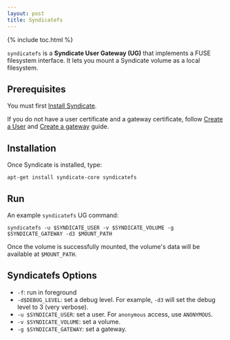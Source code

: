 ```yaml
---
layout: post
title: Syndicatefs
---
```


{% include toc.html %}

`syndicatefs` is a **Syndicate User Gateway (UG)** that implements a FUSE
filesystem interface.  It lets you mount a Syndicate volume as a local
filesystem.

## Prerequisites

You must first [Install Syndicate](/install).

If you do not have a user certificate and a gateway certificate, follow [Create
a User](#) and [Create a gateway](#) guide.


## Installation

Once Syndicate is installed, type:
```
apt-get install syndicate-core syndicatefs
```

## Run

An example `syndicatefs` UG command:

```
syndicatefs -u $SYNDICATE_USER -v $SYNDICATE_VOLUME -g $SYNDICATE_GATEWAY -d3 $MOUNT_PATH
```

Once the volume is successfully mounted, the volume's data will be available at `$MOUNT_PATH`.

## Syndicatefs Options

* `-f`: run in foreground
* `-d$DEBUG_LEVEL`: set a debug level. For example, `-d3` will set the debug
level to 3 (very verbose).
* `-u $SYNDICATE_USER`: set a user. For `anonymous` access, use `ANONYMOUS`.
* `-v $SYNDICATE_VOLUME`: set a volume.
* `-g $SYNDICATE_GATEWAY`: set a gateway.
